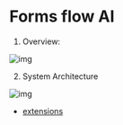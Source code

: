 # Forms flow AI

1. Overview:

![img](https://aot-technologies.github.io/forms-flow-ai-doc/assets/images/bnr_img2-2.png)

2. System Architecture

![img](https://aot-technologies.github.io/forms-flow-ai-doc/assets/images/formsflow-ai-components.png)

- [extensions](https://github.com/AOT-Technologies/forms-flow-ai-extensions.git)